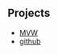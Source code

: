 ## Projects

* [MVW](http://kevinbeaty.net/projects/mvw/index.html)
* [github](http://github.com/kevinbeaty)
